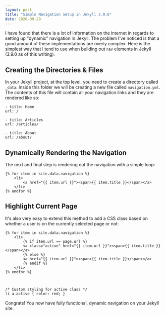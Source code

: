 ```yaml
---
layout: post
title: "Simple Navigation Setup in Jekyll 3.9.0"
date: 2020-09-29
---
```



I have found that there is a lot of information on the internet in regards to setting up "dynamic" navigation in Jekyll. The problem I've noticed is that a good amount of these implementations are overly complex. Here is the simplest way that I tend to use when building out `nav` elements in Jekyll (3.9.0 as of this writing).

## Creating the Directories &amp; Files

In your Jekyll project, at the top level, you need to create a directory called `_data`. Inside this folder we will be creating a new file called `navigation.yml`. The contents of this file will contain all your navigation links and they are rendered like so:


    - title: Home
    url: /
    
    - title: Articles
    url: /articles/
    
    - title: About
    url: /about/


## Dynamically Rendering the Navigation

The next and final step is rendering out the navigation with a simple loop:


    {% for item in site.data.navigation %}
        <li>
            <a href="{{ item.url }}"><span>{{ item.title }}</span></a>
        </li>
    {% endfor %}


## Highlight Current Page

It's also very easy to extend this method to add a CSS class based on whether a user is on the currently selected page or not:


    {% for item in site.data.navigation %}
        <li>
            {% if item.url == page.url %}
            <a class="active" href="{{ item.url }}"><span>{{ item.title }}</span></a>
            {% else %}
            <a href="{{ item.url }}"><span>{{ item.title }}</span></a>
            {% endif %}
        </li>
    {% endfor %}



    /* Custom styling for active class */
    li a.active { color: red; }


Congrats! You now have fully functional, dynamic navigation on your Jekyll site.
